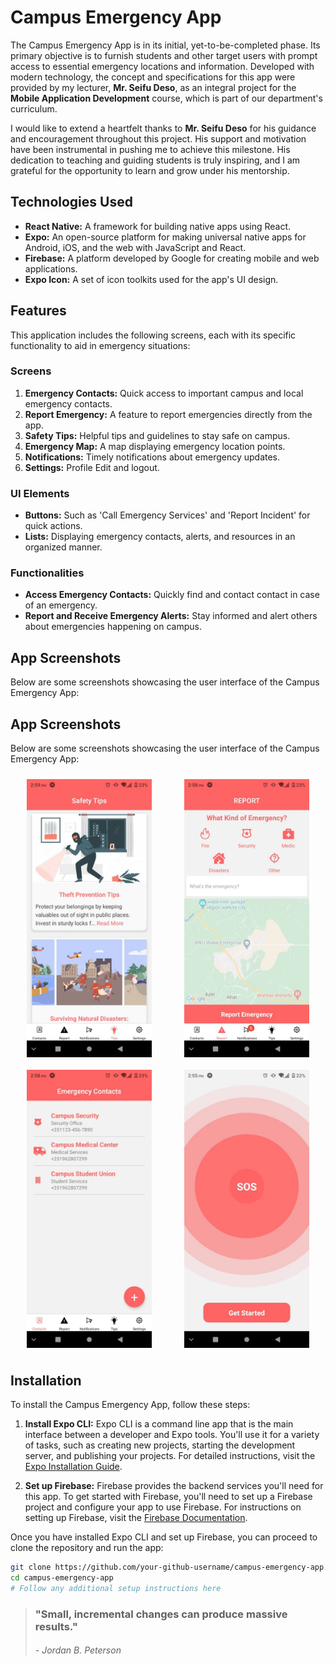 # Campus Emergency App

The Campus Emergency App is in its initial, yet-to-be-completed phase. Its primary objective is to furnish students and other target users with prompt access to essential emergency locations and information. Developed with modern technology, the concept and specifications for this app were provided by my lecturer, **Mr. Seifu Deso**, as an integral project for the **Mobile Application Development** course, which is part of our department's curriculum.

I would like to extend a heartfelt thanks to **Mr. Seifu Deso** for his guidance and encouragement throughout this project. His support and motivation have been instrumental in pushing me to achieve this milestone. His dedication to teaching and guiding students is truly inspiring, and I am grateful for the opportunity to learn and grow under his mentorship.

## Technologies Used
- **React Native:** A framework for building native apps using React.
- **Expo:** An open-source platform for making universal native apps for Android, iOS, and the web with JavaScript and React.
- **Firebase:** A platform developed by Google for creating mobile and web applications.
- **Expo Icon:** A set of icon toolkits used for the app's UI design.

## Features
This application includes the following screens, each with its specific functionality to aid in emergency situations:

### Screens
1. **Emergency Contacts:** Quick access to important campus and local emergency contacts.
2. **Report Emergency:** A feature to report emergencies directly from the app.
3. **Safety Tips:** Helpful tips and guidelines to stay safe on campus.
4. **Emergency Map:** A map displaying emergency location points.
5. **Notifications:** Timely notifications about emergency updates.
8. **Settings:** Profile Edit and logout.

### UI Elements
- **Buttons:** Such as 'Call Emergency Services' and 'Report Incident' for quick actions.
- **Lists:** Displaying emergency contacts, alerts, and resources in an organized manner.

### Functionalities
- **Access Emergency Contacts:** Quickly find and contact contact in case of an emergency.
- **Report and Receive Emergency Alerts:** Stay informed and alert others about emergencies happening on campus.

## App Screenshots
Below are some screenshots showcasing the user interface of the Campus Emergency App:

## App Screenshots
Below are some screenshots showcasing the user interface of the Campus Emergency App:

<div style="display: flex; flex-wrap: wrap; justify-content: space-around; align-items: center;">
    <img src="https://github.com/Abel5173/Mobile_App/blob/master/images/img1.jpg" width="200" alt="Emergency Contacts" style="margin: 10px;">
    <img src="https://github.com/Abel5173/Mobile_App/blob/master/images/img2.jpg" width="200" alt="Report Emergency" style="margin: 10px;">
    <img src="https://github.com/Abel5173/Mobile_App/blob/master/images/img3.jpg" width="200" alt="Safety Tips" style="margin: 10px;">
    <img src="https://github.com/Abel5173/Mobile_App/blob/master/images/img4.jpg" width="200" alt="Emergency Map" style="margin: 10px;">
</div>


## Installation

To install the Campus Emergency App, follow these steps:

1. **Install Expo CLI:** 
   Expo CLI is a command line app that is the main interface between a developer and Expo tools. You'll use it for a variety of tasks, such as creating new projects, starting the development server, and publishing your projects. For detailed instructions, visit the [Expo Installation Guide](https://docs.expo.dev/get-started/installation/).

2. **Set up Firebase:**
   Firebase provides the backend services you'll need for this app. To get started with Firebase, you'll need to set up a Firebase project and configure your app to use Firebase. For instructions on setting up Firebase, visit the [Firebase Documentation](https://firebase.google.com/docs).

Once you have installed Expo CLI and set up Firebase, you can proceed to clone the repository and run the app:

```bash
git clone https://github.com/your-github-username/campus-emergency-app.git
cd campus-emergency-app
# Follow any additional setup instructions here
```

> ### "Small, incremental changes can produce massive results."
> ###### - Jordan B. Peterson

